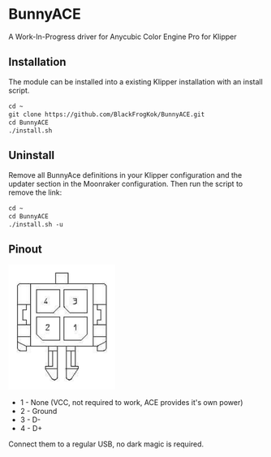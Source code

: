 # BunnyACE

A Work-In-Progress driver for Anycubic Color Engine Pro for Klipper

## Installation
The module can be installed into a existing Klipper installation with an install script. 

    cd ~
    git clone https://github.com/BlackFrogKok/BunnyACE.git
    cd BunnyACE
    ./install.sh

## Uninstall

Remove all BunnyAce definitions in your Klipper configuration and the updater
section in the Moonraker configuration. Then run the script to remove the link:

    cd ~
    cd BunnyACE
    ./install.sh -u

## Pinout

![Molex](/.github/img/molex.png)

- 1 - None (VCC, not required to work, ACE provides it's own power)
- 2 - Ground
- 3 - D-
- 4 - D+

Connect them to a regular USB, no dark magic is required.